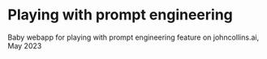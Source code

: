 # Playing with prompt engineering

Baby webapp for playing with prompt engineering feature on johncollins.ai, May 2023
